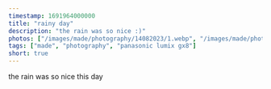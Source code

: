 ```yaml
---
timestamp: 1691964000000
title: "rainy day"
description: "the rain was so nice :)"
photos: ["/images/made/photography/14082023/1.webp", "/images/made/photography/14082023/2.webp", "/images/made/photography/14082023/3.webp", "/images/made/photography/14082023/4.webp"]
tags: ["made", "photography", "panasonic lumix gx8"]
short: true
---
```

the rain was so nice this day